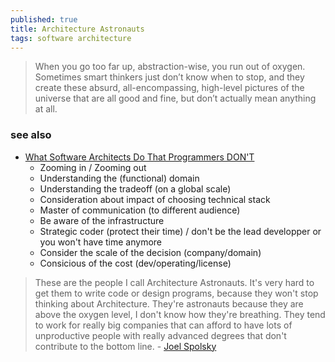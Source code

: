 ```yaml
---
published: true
title: Architecture Astronauts
tags: software architecture
---
```

> When you go too far up, abstraction-wise, you run out of oxygen. Sometimes smart thinkers just don’t know when to stop, and they create these absurd, all-encompassing, high-level pictures of the universe that are all good and fine, but don’t actually mean anything at all. 

### see also
- [What Software Architects Do That Programmers DON'T](https://www.youtube.com/watch?v=IwrvE-wHm84)
	- Zooming in / Zooming out
    - Understanding the (functional) domain 
    - Understanding the tradeoff (on a global scale)
    - Consideration about impact of choosing technical stack
    - Master of communication (to different audience)
    - Be aware of the infrastructure
    - Strategic coder (protect their time) / don't be the lead developper or you won't have time anymore
    - Consider the scale of the decision (company/domain)
    - Consicious of the cost (dev/operating/license)

> These are the people I call Architecture Astronauts. It's very hard to get them to write code or design programs, because they won't stop thinking about Architecture. They're astronauts because they are above the oxygen level, I don't know how they're breathing. They tend to work for really big companies that can afford to have lots of unproductive people with really advanced degrees that don't contribute to the bottom line.  - [Joel Spolsky](https://www.joelonsoftware.com/2001/04/21/dont-let-architecture-astronauts-scare-you/)
